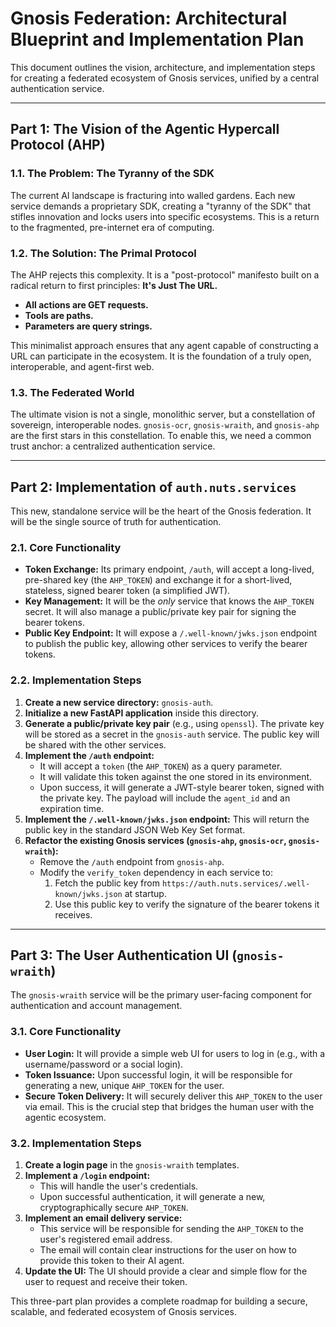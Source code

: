 # Gnosis Federation: Architectural Blueprint and Implementation Plan

This document outlines the vision, architecture, and implementation steps for creating a federated ecosystem of Gnosis services, unified by a central authentication service.

---

## Part 1: The Vision of the Agentic Hypercall Protocol (AHP)

### 1.1. The Problem: The Tyranny of the SDK

The current AI landscape is fracturing into walled gardens. Each new service demands a proprietary SDK, creating a "tyranny of the SDK" that stifles innovation and locks users into specific ecosystems. This is a return to the fragmented, pre-internet era of computing.

### 1.2. The Solution: The Primal Protocol

The AHP rejects this complexity. It is a "post-protocol" manifesto built on a radical return to first principles: **It's Just The URL.**

*   **All actions are GET requests.**
*   **Tools are paths.**
*   **Parameters are query strings.**

This minimalist approach ensures that any agent capable of constructing a URL can participate in the ecosystem. It is the foundation of a truly open, interoperable, and agent-first web.

### 1.3. The Federated World

The ultimate vision is not a single, monolithic server, but a constellation of sovereign, interoperable nodes. `gnosis-ocr`, `gnosis-wraith`, and `gnosis-ahp` are the first stars in this constellation. To enable this, we need a common trust anchor: a centralized authentication service.

---

## Part 2: Implementation of `auth.nuts.services`

This new, standalone service will be the heart of the Gnosis federation. It will be the single source of truth for authentication.

### 2.1. Core Functionality

*   **Token Exchange:** Its primary endpoint, `/auth`, will accept a long-lived, pre-shared key (the `AHP_TOKEN`) and exchange it for a short-lived, stateless, signed bearer token (a simplified JWT).
*   **Key Management:** It will be the *only* service that knows the `AHP_TOKEN` secret. It will also manage a public/private key pair for signing the bearer tokens.
*   **Public Key Endpoint:** It will expose a `/.well-known/jwks.json` endpoint to publish the public key, allowing other services to verify the bearer tokens.

### 2.2. Implementation Steps

1.  **Create a new service directory:** `gnosis-auth`.
2.  **Initialize a new FastAPI application** inside this directory.
3.  **Generate a public/private key pair** (e.g., using `openssl`). The private key will be stored as a secret in the `gnosis-auth` service. The public key will be shared with the other services.
4.  **Implement the `/auth` endpoint:**
    *   It will accept a `token` (the `AHP_TOKEN`) as a query parameter.
    *   It will validate this token against the one stored in its environment.
    *   Upon success, it will generate a JWT-style bearer token, signed with the private key. The payload will include the `agent_id` and an expiration time.
5.  **Implement the `/.well-known/jwks.json` endpoint:** This will return the public key in the standard JSON Web Key Set format.
6.  **Refactor the existing Gnosis services (`gnosis-ahp`, `gnosis-ocr`, `gnosis-wraith`):**
    *   Remove the `/auth` endpoint from `gnosis-ahp`.
    *   Modify the `verify_token` dependency in each service to:
        1.  Fetch the public key from `https://auth.nuts.services/.well-known/jwks.json` at startup.
        2.  Use this public key to verify the signature of the bearer tokens it receives.

---

## Part 3: The User Authentication UI (`gnosis-wraith`)

The `gnosis-wraith` service will be the primary user-facing component for authentication and account management.

### 3.1. Core Functionality

*   **User Login:** It will provide a simple web UI for users to log in (e.g., with a username/password or a social login).
*   **Token Issuance:** Upon successful login, it will be responsible for generating a new, unique `AHP_TOKEN` for the user.
*   **Secure Token Delivery:** It will securely deliver this `AHP_TOKEN` to the user via email. This is the crucial step that bridges the human user with the agentic ecosystem.

### 3.2. Implementation Steps

1.  **Create a login page** in the `gnosis-wraith` templates.
2.  **Implement a `/login` endpoint:**
    *   This will handle the user's credentials.
    *   Upon successful authentication, it will generate a new, cryptographically secure `AHP_TOKEN`.
3.  **Implement an email delivery service:**
    *   This service will be responsible for sending the `AHP_TOKEN` to the user's registered email address.
    *   The email will contain clear instructions for the user on how to provide this token to their AI agent.
4.  **Update the UI:** The UI should provide a clear and simple flow for the user to request and receive their token.

This three-part plan provides a complete roadmap for building a secure, scalable, and federated ecosystem of Gnosis services.
